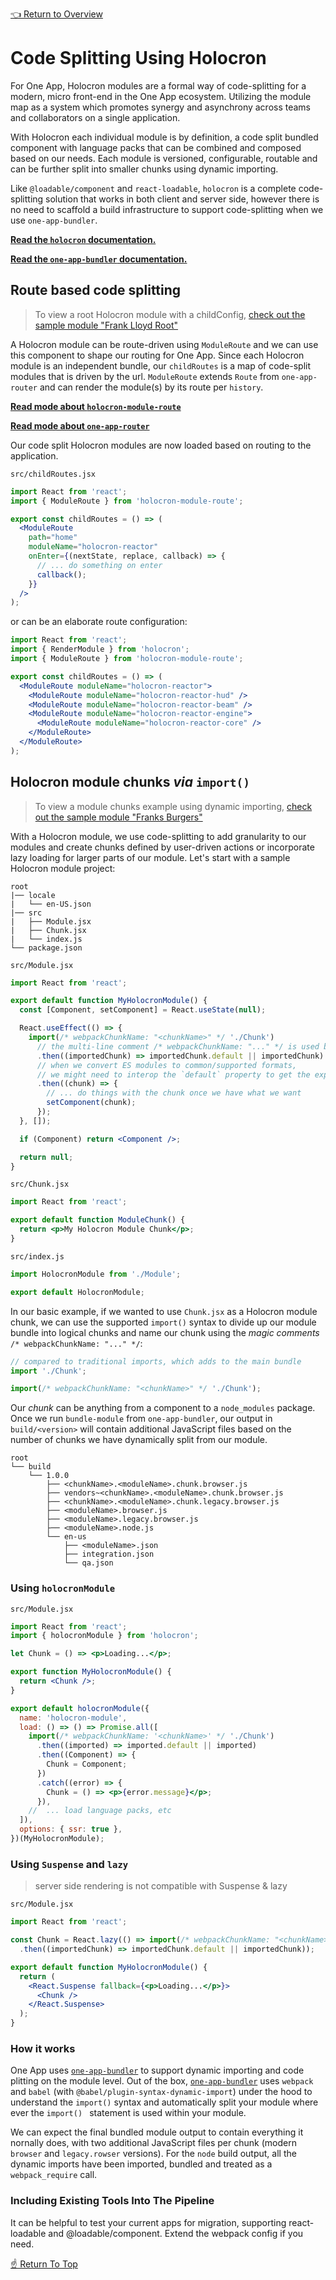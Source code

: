[holocron-readme]: https://github.com/americanexpress/holocron/tree/master/packages/holocron/README.md
[holocron-module-route-readme]: https://github.com/americanexpress/holocron/tree/master/packages/holocron-module-route/README.md
[one-app-bundler-readme]: https://github.com/americanexpress/one-app-cli/tree/master/packages/one-app-bundler/README.md
[one-app-router-readme]: https://github.com/americanexpress/one-app-router/README.md
[frank-lloyd-root]: ../../prod-sample/sample-modules/frank-lloyd-root/0.0.0/README.md
[franks-burgers]: ../../prod-sample/sample-modules/franks-burgers/0.0.0/README.md

[👈 Return to Overview](./Recipes.md)

# Code Splitting Using Holocron

For One App, Holocron modules are a formal way of code-splitting for a modern,
micro front-end in the One App ecosystem. Utilizing the module map as a system
which promotes synergy and asynchrony across teams and collaborators on
a single application.

With Holocron each individual module is by definition, a code split bundled
component with language packs that can be combined and composed based on our
needs. Each module is versioned, configurable, routable and can be further
split into smaller chunks using dynamic importing.

Like `@loadable/component` and `react-loadable`, `holocron` is a complete code-splitting
solution that works in both client and server side, however there is no need to scaffold
a build infrastructure to support code-splitting when we use `one-app-bundler`.

**[Read the `holocron` documentation.][holocron-readme]**

**[Read the `one-app-bundler` documentation.][one-app-bundler-readme]**

## Route based code splitting

> To view a root Holocron module with a childConfig, [check out the sample module "Frank Lloyd Root"][frank-lloyd-root]

A Holocron module can be route-driven using `ModuleRoute` and we can use this component
to shape our routing for One App. Since each Holocron module is an independent bundle,
our `childRoutes` is a map of code-split modules that is driven by the url. `ModuleRoute`
extends `Route` from `one-app-router` and can render the module(s) by its route per
`history`.

**[Read mode about `holocron-module-route`][holocron-module-route-readme]**

**[Read mode about `one-app-router`][holocron-module-route-readme]**

Our code split Holocron modules are now loaded based on routing to the application.

`src/childRoutes.jsx`
```jsx
import React from 'react';
import { ModuleRoute } from 'holocron-module-route';

export const childRoutes = () => (
  <ModuleRoute
    path="home"
    moduleName="holocron-reactor"
    onEnter={(nextState, replace, callback) => {
      // ... do something on enter
      callback();
    }}
  />
);
```

or can be an elaborate route configuration:

```jsx
import React from 'react';
import { RenderModule } from 'holocron';
import { ModuleRoute } from 'holocron-module-route';

export const childRoutes = () => (
  <ModuleRoute moduleName="holocron-reactor">
    <ModuleRoute moduleName="holocron-reactor-hud" />
    <ModuleRoute moduleName="holocron-reactor-beam" />
    <ModuleRoute moduleName="holocron-reactor-engine">
      <ModuleRoute moduleName="holocron-reactor-core" />
    </ModuleRoute>
  </ModuleRoute>
);
```

## Holocron module chunks _via_ `import()`

> To view a module chunks example using dynamic importing, [check out the sample module "Franks Burgers"][franks-burgers]

With a Holocron module, we use code-splitting to add granularity to our modules and create chunks
defined by user-driven actions or incorporate lazy loading for larger parts of our module.
Let's start with a sample Holocron module project:

```
root
|── locale
|   └── en-US.json
|── src
|   ├── Module.jsx
|   ├── Chunk.jsx
|   └── index.js
└── package.json
```

`src/Module.jsx`
```jsx
import React from 'react';

export default function MyHolocronModule() {
  const [Component, setComponent] = React.useState(null);

  React.useEffect(() => {
    import(/* webpackChunkName: "<chunkName>" */ './Chunk')
      // the multi-line comment /* webpackChunkName: "..." */ is used by webpack to name your chunk
      .then((importedChunk) => importedChunk.default || importedChunk)
      // when we convert ES modules to common/supported formats,
      // we might need to interop the `default` property to get the export
      .then((chunk) => {
        // ... do things with the chunk once we have what we want
        setComponent(chunk);
      });
  }, []);

  if (Component) return <Component />;

  return null;
}
```

`src/Chunk.jsx`
```jsx
import React from 'react';

export default function ModuleChunk() {
  return <p>My Holocron Module Chunk</p>;
}
```

`src/index.js`
```jsx
import HolocronModule from './Module';

export default HolocronModule;
```

In our basic example, if we wanted to use `Chunk.jsx` as a Holocron module chunk, we can use
the supported `import()` syntax to divide up our module bundle into logical chunks and name
our chunk using the _magic comments_ `/* webpackChunkName: "..." */`:

```js
// compared to traditional imports, which adds to the main bundle
import './Chunk';

import(/* webpackChunkName: "<chunkName>" */ './Chunk');
```

Our _chunk_ can be anything from a component to a `node_modules` package. Once we run
`bundle-module` from `one-app-bundler`, our output in `build/<version>` will contain
additional JavaScript files based on the number of chunks we have dynamically split
from our module.

```
root
└── build
    └── 1.0.0
        ├── <chunkName>.<moduleName>.chunk.browser.js
        ├── vendors~<chunkName>.<moduleName>.chunk.browser.js
        ├── <chunkName>.<moduleName>.chunk.legacy.browser.js
        ├── <moduleName>.browser.js
        ├── <moduleName>.legacy.browser.js
        ├── <moduleName>.node.js
        └── en-us
            ├── <moduleName>.json
            ├── integration.json
            └── qa.json
```

### Using **`holocronModule`**

`src/Module.jsx`
```jsx
import React from 'react';
import { holocronModule } from 'holocron';

let Chunk = () => <p>Loading...</p>;

export function MyHolocronModule() {
  return <Chunk />;
}

export default holocronModule({
  name: 'holocron-module',
  load: () => () => Promise.all([
    import(/* webpackChunkName: '<chunkName>' */ './Chunk')
      .then((imported) => imported.default || imported)
      .then((Component) => {
        Chunk = Component;
      })
      .catch((error) => {
        Chunk = () => <p>{error.message}</p>;
      }),
    //  ... load language packs, etc
  ]),
  options: { ssr: true },
})(MyHolocronModule);
```
### Using `Suspense` and `lazy`

> server side rendering is not compatible with Suspense & lazy

`src/Module.jsx`
```jsx
import React from 'react';

const Chunk = React.lazy(() => import(/* webpackChunkName: "<chunkName>" */ './Chunk')
  .then((importedChunk) => importedChunk.default || importedChunk));

export default function MyHolocronModule() {
  return (
    <React.Suspense fallback={<p>Loading...</p>}>
      <Chunk />
    </React.Suspense>
  );
}
```

### How it works

One App uses [`one-app-bundler`][one-app-bundler-readme] to support dynamic importing and code
plitting on the module level. Out of the box, [`one-app-bundler`][one-app-bundler-readme] uses
`webpack` and `babel` (with `@babel/plugin-syntax-dynamic-import`) under the hood to understand
the `import()` syntax and automatically split your module where ever the `import() ` statement
is used within your module.

We can expect the final bundled module output to contain everything it nornally does,
with two additional JavaScript files per chunk (modern `browser` and `legacy.rowser` versions).
For the `node` build output, all the dynamic imports have been imported, bundled and treated
as a `webpack_require` call.

### Including Existing Tools Into The Pipeline

It can be helpful to test your current apps for migration, supporting react-loadable and
@loadable/component. Extend the webpack config if you need.

[☝️ Return To Top](#code-splitting-using-holocron)
